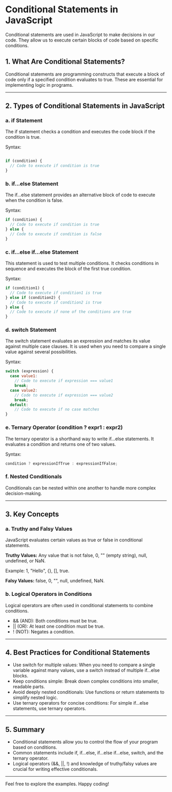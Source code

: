 # Conditional Statements in JavaScript

Conditional statements are used in JavaScript to make decisions in our code. They allow us to execute certain blocks of code based on specific conditions.

## 1. What Are Conditional Statements?

Conditional statements are programming constructs that execute a block of code only if a specified condition evaluates to true. These are essential for implementing logic in programs.

---

## 2. Types of Conditional Statements in JavaScript

### a. if Statement

The if statement checks a condition and executes the code block if the condition is true.

Syntax:

```javascript

if (condition) {
  // Code to execute if condition is true
}

```
### b. if...else Statement

The if...else statement provides an alternative block of code to execute when the condition is false.

Syntax:

```javascript
if (condition) {
  // Code to execute if condition is true
} else {
  // Code to execute if condition is false
}
```

### c. if...else if...else Statement

This statement is used to test multiple conditions. It checks conditions in sequence and executes the block of the first true condition.

Syntax:

```javascript
if (condition1) {
  // Code to execute if condition1 is true
} else if (condition2) {
  // Code to execute if condition2 is true
} else {
  // Code to execute if none of the conditions are true
}
```

### d. switch Statement

The switch statement evaluates an expression and matches its value against multiple case clauses. It is used when you need to compare a single value against several possibilities.

Syntax:

```javascript
switch (expression) {
  case value1:
    // Code to execute if expression === value1
    break;
  case value2:
    // Code to execute if expression === value2
    break;
  default:
    // Code to execute if no case matches
}
```

### e. Ternary Operator (condition ? expr1 : expr2)

The ternary operator is a shorthand way to write if...else statements. It evaluates a condition and returns one of two values.

Syntax:

```javascript
condition ? expressionIfTrue : expressionIfFalse;

```

### f. Nested Conditionals

Conditionals can be nested within one another to handle more complex decision-making.

---

## 3. Key Concepts

### a. Truthy and Falsy Values

JavaScript evaluates certain values as true or false in conditional statements.

**Truthy Values:** Any value that is not false, 0, "" (empty string), null, undefined, or NaN.

Example: 1, "Hello", {}, [], true.

**Falsy Values:** false, 0, "", null, undefined, NaN.

### b. Logical Operators in Conditions

Logical operators are often used in conditional statements to combine conditions.

- && (AND): Both conditions must be true.
- || (OR): At least one condition must be true.
- ! (NOT): Negates a condition.

---

## 4. Best Practices for Conditional Statements

- Use switch for multiple values: When you need to compare a single variable against many values, use a switch instead of multiple if...else 
  blocks.
- Keep conditions simple: Break down complex conditions into smaller, readable parts.
- Avoid deeply nested conditionals: Use functions or return statements to simplify nested logic.
- Use ternary operators for concise conditions: For simple if...else statements, use ternary operators.
  
---

## 5. Summary

- Conditional statements allow you to control the flow of your program based on conditions.
- Common statements include if, if...else, if...else if...else, switch, and the ternary operator.
- Logical operators (&&, ||, !) and knowledge of truthy/falsy values are crucial for writing effective conditionals.

---

Feel free to explore the examples. Happy coding!
